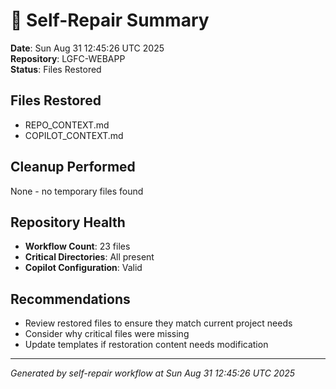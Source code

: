 # 🔧 Self-Repair Summary

**Date**: Sun Aug 31 12:45:26 UTC 2025  
**Repository**: LGFC-WEBAPP  
**Status**: Files Restored

## Files Restored
- REPO_CONTEXT.md
- COPILOT_CONTEXT.md

## Cleanup Performed
None - no temporary files found

## Repository Health
- **Workflow Count**: 23 files
- **Critical Directories**: All present
- **Copilot Configuration**: Valid

## Recommendations
- Review restored files to ensure they match current project needs
- Consider why critical files were missing
- Update templates if restoration content needs modification

---
*Generated by self-repair workflow at Sun Aug 31 12:45:26 UTC 2025*
